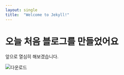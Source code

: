 ```yaml
---
layout: single
title:  "Welcome to Jekyll!"
---
```


# 오늘 처음 블로그를 만들었어요

앞으로 열심히 해보겠습니다.

![다운로드](C:\projects\HABU289-github-blog\HABU289.github.io\images\2024-12-18-first\다운로드.jpeg)
